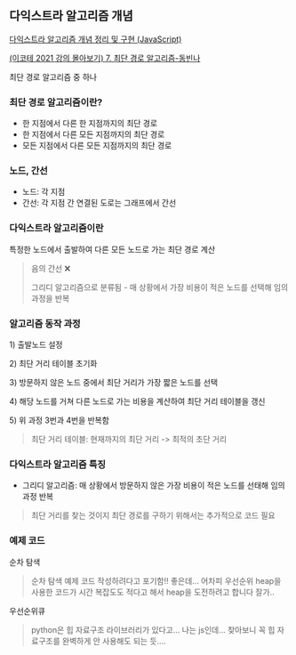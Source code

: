 ## 다익스트라 알고리즘 개념

[다익스트라 알고리즘 개념 정리 및 구현 (JavaScript)]("https://han-joon-hyeok.github.io/posts/dijkstra-algorithm/")

[(이코테 2021 강의 몰아보기) 7. 최단 경로 알고리즘-동빈나]("https://www.youtube.com/watch?v=acqm9mM1P6o&list=PLRx0vPvlEmdAghTr5mXQxGpHjWqSz0dgC&index=7")

최단 경로 알고리즘 중 하나

### 최단 경로 알고리즘이란?

- 한 지점에서 다른 한 지점까지의 최단 경로
- 한 지점에서 다른 모든 지점까지의 최단 경로
- 모든 지점에서 다른 모든 지점까지의 최단 경로

### 노드, 간선

- 노드: 각 지점
- 간선: 각 지점 간 연결된 도로는 그래프에서 간선

### 다익스트라 알고리즘이란

특정한 노드에서 출발하여 다른 모든 노드로 가는 최단 경로 계산

> 음의 간선 ❌
>
> 그리디 알고리즘으로 분류됨 - 매 상황에서 가장 비용이 적은 노드를 선택해 임의 과정을 반복

### 알고리즘 동작 과정

1\) 출발노드 설정

2\) 최단 거리 테이블 초기화

3\) 방문하지 않은 노드 중에서 최단 거리가 가장 짧은 노드를 선택

4\) 해당 노드를 거쳐 다른 노드로 가는 비용을 계산하여 최단 거리 테이블을 갱신

5\) 위 과정 3번과 4번을 반복함

> 최단 거리 테이블: 현재까지의 최단 거리 -> 최적의 초단 거리

### 다익스트라 알고리즘 특징

- 그리디 알고리즘: 매 상황에서 방문하지 않은 가장 비용이 적은 노드를 선태해 임의 과정 반복

> 최단 거리를 찾는 것이지 최단 경로를 구하기 위해서는 추가적으로 코드 필요

### 예제 코드

순차 탐색

> 순차 탐색 예제 코드 작성하려다고 포기함!!
> 좋은데... 어차피 우선순위 heap을 사용한 코드가
> 시간 복잡도도 적다고 해서 heap을 도전하려고 합니다
> 잘가..

우선순위큐

> python은 힙 자료구조 라이브러리가 있다고...
> 나는 js인데...
> 찾아보니 꼭 힙 자료구조를 완벽하게 안 사용해도 되는 듯....
